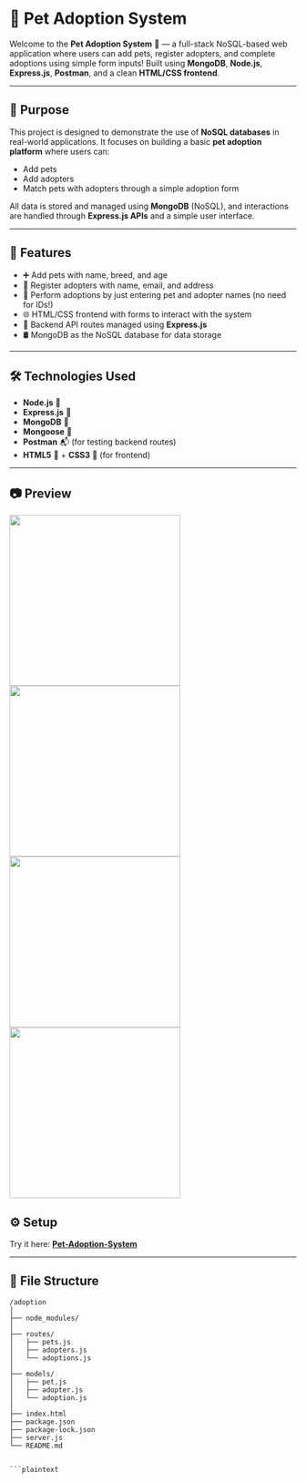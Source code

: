 # 🐾 Pet Adoption System

Welcome to the **Pet Adoption System** 🏡 — a full-stack NoSQL-based web application where users can add pets, register adopters, and complete adoptions using simple form inputs! Built using **MongoDB**, **Node.js**, **Express.js**, **Postman**, and a clean **HTML/CSS frontend**.

---

## 🎯 Purpose

This project is designed to demonstrate the use of **NoSQL databases** in real-world applications. It focuses on building a basic **pet adoption platform** where users can:

- Add pets
- Add adopters
- Match pets with adopters through a simple adoption form

All data is stored and managed using **MongoDB** (NoSQL), and interactions are handled through **Express.js APIs** and a simple user interface.



---

## 🚀 Features

- ➕ Add pets with name, breed, and age
- 🧍 Register adopters with name, email, and address
- 🤝 Perform adoptions by just entering pet and adopter names (no need for IDs!)
- 🌐 HTML/CSS frontend with forms to interact with the system
- 🔗 Backend API routes managed using **Express.js**
- 🛢️ MongoDB as the NoSQL database for data storage

---

## 🛠️ Technologies Used

- **Node.js** 🌳
- **Express.js** 🚂
- **MongoDB** 🍃
- **Mongoose** 🔗
- **Postman** 📬 (for testing backend routes)
- **HTML5** 🧱 + **CSS3** 🎨 (for frontend)

---

## 📷 Preview  

<img src="https://raw.githubusercontent.com/rajnandiniini/Pet-Adoption-System/main/images/p1.png" width="300" height="auto">
<img src="https://raw.githubusercontent.com/rajnandiniini/Pet-Adoption-System/main/images/p2.png" width="300" height="auto">
<img src="https://raw.githubusercontent.com/rajnandiniini/Pet-Adoption-System/main/images/p3.png" width="300" height="auto">
<img src="https://raw.githubusercontent.com/rajnandiniini/Pet-Adoption-System/main/images/p4.png" width="300" height="auto">




## ⚙️ Setup  

Try it here: **[Pet-Adoption-System](https://rajnandiniini.github.io/Pet-Adoption-System/)**  




---

## 📁 File Structure


```plaintext
/adoption
│
├── node_modules/
│
├── routes/
│   ├── pets.js
│   ├── adopters.js
│   └── adoptions.js
│
├── models/
│   ├── pet.js
│   ├── adopter.js
│   └── adoption.js
│
├── index.html
├── package.json
├── package-lock.json
├── server.js
└── README.md


```plaintext
